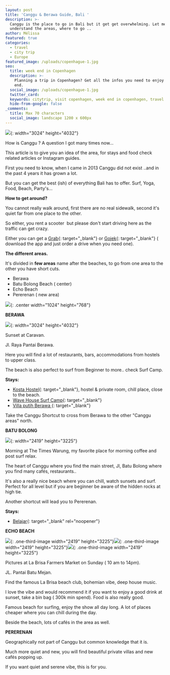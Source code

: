 ```yaml
---
layout: post
title: 'Canggu & Berawa Guide, Bali '
description: >-
  Canggu is the place to go in Bali but it get get overwhelming. Let me help you
  understand the areas, where to go ..
author: Mélissa
featured: true
categories:
  - travel
  - city trip
  - Europe
featured_image: /uploads/copenhague-1.jpg
seo:
  title: week end in Copenhagen
  description: >-
    Planning a trip in Copenhagen? Get all the infos you need to enjoy your week
    end.
  social_image: /uploads/copenhague-1.jpg
  twitter_card:
  keywords: citytrip, visit copenhagen, week end in copenhagen, travel blog
  hide-from-google: false
_comments:
  title: Max 70 characters
  social_image: landscape 1200 x 600px
---
```

![](/uploads/img-9851.JPG){: width="3024" height="4032"}

How is Canggu ? A question I got many times now…

This article is to give you an idea of the area, for stays and food check related articles or Instagram guides.&nbsp;

First you need to know, when I came in 2013 Canggu did not exist ..and in the past 4 years it has grown a lot.&nbsp;

But you can get the best (ish) of everything Bali has to offer. Surf, Yoga, Food, Beach, Party's…&nbsp;

**How to get around?&nbsp;**

You cannot really walk around, first there are no real sidewalk, second it's quiet far from one place to the other.&nbsp;

So either, you rent a scooter&nbsp; but please don't start driving here as the traffic can get crazy.&nbsp;

Either you can get a [Grab](https://www.grab.com/id/en/){: target="_blank"}&nbsp;or [Gojek](https://www.gojek.com/en-id/){: target="_blank"} ( download the app and just order a drive when you need one).&nbsp;

**The different areas.**

It's divided in **few areas** name after the beaches, to go from one area to the other you have short cuts.&nbsp;

* Berawa
* Batu Bolong Beach ( center)
* Echo Beach
* Pererenan ( new area)

![](/uploads/minimalist-world-map-pin-timeline-1.png){: .center width="1024" height="768"}

**BERAWA**

![](/uploads/img-0659.JPG){: width="3024" height="4032"}

Sunset at Caravan.&nbsp;

Jl. Raya Pantai Berawa.

Here you will find a lot of restaurants, bars, accommodations from hostels to upper class.&nbsp;

The beach is also perfect to surf from Beginner to more.. check Surf Camp.&nbsp;

**Stays:**

* [Kosta Hostel](https://www.booking.com/hotel/id/kosta-hostel-canggu.en.html?aid=8018659&amp;no_rooms=1&amp;group_adults=2&amp;room1=A%2CA){: target="_blank"}, hostel & private room, chill place, close to the beach.&nbsp;
* [Wave House Surf Camp](https://www.booking.com/hotel/id/wave-house.en.html?aid=8018659&amp;no_rooms=1&amp;group_adults=2){: target="_blank"}
* [Villa putih Berawa&nbsp;](https://www.booking.com/hotel/id/luxury-2-bedrooms-villa-putih-pererenan.fr.html?aid=8018659&amp;sid=ce3bd4bf7cf336fc71dbe18855fa6fa2&amp;dist=0&amp;group_adults=2&amp;keep_landing=1&amp;no_rooms=1&amp;sb_price_type=total&amp;type=total&amp;){: target="_blank"}

Take the Canggu Shortcut to cross from Berawa to the other "Canggu areas" north.&nbsp;

**BATU BOLONG**

![](/uploads/img-0691.webp){: width="2419" height="3225"}

Morning at The Times Warung, my favorite place for morning coffee and post surf relax.

The heart of Canggu where you find the main street, Jl, Batu Bolong where you find many cafés, restaurants..

It's also a really nice beach where you can chill, watch sunsets and surf. Perfect for all level but if you are beginner be aware of the hidden rocks at high tie.

Another shortcut will lead you to Pererenan.&nbsp;

**Stays:**

* [Belajar](https://belajarbali.com/){: target="_blank" rel="noopener"}

**ECHO BEACH&nbsp;**

![](/uploads/img-9775-jpg.webp){: .one-third-image width="2419" height="3225"}![](/uploads/img-9776.webp){: .one-third-image width="2419" height="3225"}![](/uploads/img-9778-jpg.webp){: .one-third-image width="2419" height="3225"}

Pictures at La Brisa Farmers Market on Sunday ( 10 am to 14pm).

JL. Pantai Batu Mejan.

Find the famous La Brisa beach club, bohemian vibe, deep house music.

I love the vibe and would recommend it if you want to enjoy a good drink at sunset, take a bin bag ( 300k min spend). Food is also really good.&nbsp;

Famous beach for surfing, enjoy the show all day long. A lot of places cheaper where you can chill during the day.&nbsp;

Beside the beach, lots of cafés in the area as well.&nbsp;

**PERERENAN**

Geographically not part of Canggu but common knowledge that it is.&nbsp;

Much more quiet and new, you will find beautiful private villas and new cafés popping up.

If you want quiet and serene vibe, this is for you.&nbsp;